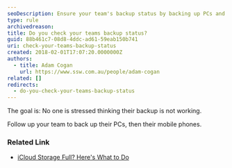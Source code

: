 ```yaml
---
seoDescription: Ensure your team's backup status by backing up PCs and mobile phones regularly to avoid stress.
type: rule
archivedreason:
title: Do you check your teams backup status?
guid: 88b461c7-08d8-4ddc-ad61-59eab150b741
uri: check-your-teams-backup-status
created: 2018-02-01T17:07:20.0000000Z
authors:
  - title: Adam Cogan
    url: https://www.ssw.com.au/people/adam-cogan
related: []
redirects:
  - do-you-check-your-teams-backup-status
---
```


The goal is: No one is stressed thinking their backup is not working.

Follow up your team to back up their PCs, then their mobile phones.

<!--endintro-->

### Related Link

* [iCloud Storage Full? Here's What to Do](http://www.wsj.com/video/icloud-storage-full-heres-what-to-do/AE27E641-8F11-4A79-A375-8E276B9585A1.html)
